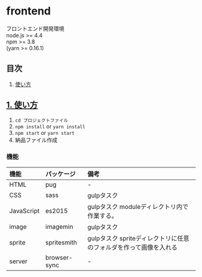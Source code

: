 # frontend
フロントエンド開発環境  
node.js >= 4.4  
npm >= 3.8  
(yarn >= 0.16.1)
## 目次
1. [使い方](#section01)

<a id="section01"></a>
## <a href="#section01">1. 使い方</a>
1. `cd プロジェクトファイル`
2. `npm install` or `yarn install`
3. `npm start` or `yarn start`
4. 納品ファイル作成  


### 機能
|    機能     |   パッケージ   |     備考     |
|:-----------|:-------------|:------------|
| HTML       | pug          | -            |
| CSS        | sass         | gulpタスク   |
| JavaScript | es2015       | gulpタスク moduleディレクトリ内で作業する。   |
| image      | imagemin     | gulpタスク   |
| sprite     | spritesmith  | gulpタスク spriteディレクトリに任意のフォルダを作って画像を入れる   |
| server     | browser-sync |-          |
